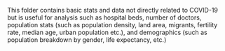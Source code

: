 This folder contains basic stats and data not directly related to COVID-19 but is useful for analysis such as hospital beds, number of doctors, population stats (such as population density, land area, migrants, fertility rate, median age, urban population etc.), and demographics (such as population breakdown by gender, life expectancy, etc.)

